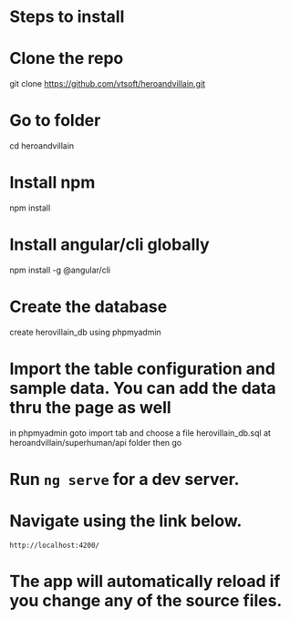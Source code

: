 # Steps to install

# Clone the repo
git clone https://github.com/vtsoft/heroandvillain.git

# Go to folder
cd heroandvillain

# Install npm
npm install 

# Install angular/cli globally
npm install -g @angular/cli

# Create the database
create herovillain_db using phpmyadmin

# Import the table configuration and sample data. You can add the data thru the page as well
in phpmyadmin goto import tab and choose a file herovillain_db.sql at heroandvillain/superhuman/api folder then go

# Run `ng serve` for a dev server. 

# Navigate using the link below. 
`http://localhost:4200/`

# The app will automatically reload if you change any of the source files.
